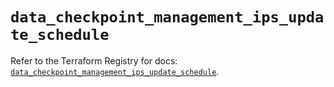 # `data_checkpoint_management_ips_update_schedule`

Refer to the Terraform Registry for docs: [`data_checkpoint_management_ips_update_schedule`](https://registry.terraform.io/providers/checkpointsw/checkpoint/2.11.0/docs/data-sources/management_ips_update_schedule).
